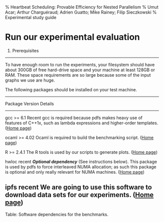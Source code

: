 % Heartbeat Scheduling: Provable Efficiency for Nested Parallelism
% Umut Acar; Arthur Charguéraud; Adrien Guatto; Mike Rainey; Filip Sieczkowski
% Experimental study guide


Run our experimental evaluation
===============================


1. Prerequisites
----------------

To have enough room to run the experiments, your filesystem should
have about 300GB of free hard-drive space and your machine at least
128GB or RAM. These space requirements are so large because some of
the input graphs we use are huge.

The following packages should be installed on your test machine.

-----------------------------------------------------------------------------------
Package    Version        Details
--------   ----------     ---------------------------------------------------------
gcc         >= 6.1        Recent gcc is required because pdfs 
                          makes heavy use of features of C++1x,
                          such as lambda expressions and
                          higher-order templates.
                          ([Home page](https://gcc.gnu.org/))

ocaml        >= 4.02       Ocaml is required to build the
                           benchmarking script.
                           ([Home page](http://www.ocaml.org/))

R            >= 2.4.1      The R tools is used by our scripts to
                           generate plots.
                           ([Home page](http://www.r-project.org/))
                                               
hwloc        recent        ***Optional dependency*** (See instructions 
                           below). This package is used by pdfs to force
                           interleaved NUMA allocation; as
                           such this package is optional and only
                           really relevant for NUMA machines.
                           ([Home page](http://www.open-mpi.org/projects/hwloc/))

ipfs         recent        We are going to use this software to
                           download data sets for our experiments.
                           ([Home page](https://ipfs.io/))
-----------------------------------------------------------------------------------

Table: Software dependencies for the benchmarks.
